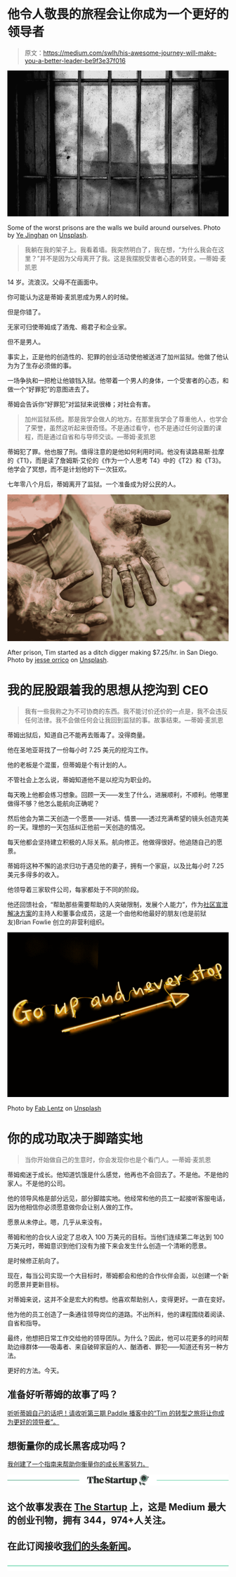 # 他令人敬畏的旅程会让你成为一个更好的领导者

> 原文：<https://medium.com/swlh/his-awesome-journey-will-make-you-a-better-leader-be9f3e37f016>

![](img/eb3070c050f51753b71b129648de0e72.png)

Some of the worst prisons are the walls we build around ourselves. Photo by [Ye Jinghan](https://unsplash.com/photos/T5roX1jajzU?utm_source=unsplash&utm_medium=referral&utm_content=creditCopyText) on [Unsplash](https://unsplash.com/search/photos/prison?utm_source=unsplash&utm_medium=referral&utm_content=creditCopyText).

> 我躺在我的架子上。我看着墙。我突然明白了，我在想，“为什么我会在这里？”并不是因为父母离开了我。这是我摆脱受害者心态的转变。—蒂姆·麦凯恩

14 岁。流浪汉。父母不在画面中。

你可能认为这是蒂姆·麦凯恩成为男人的时候。

但是你错了。

无家可归使蒂姆成了酒鬼、瘾君子和企业家。

但不是男人。

事实上，正是他的创造性的、犯罪的创业活动使他被送进了加州监狱。他做了他认为为了生存必须做的事。

一场争执和一把枪让他锒铛入狱。他带着一个男人的身体，一个受害者的心态，和做一个“好罪犯”的意图进去了。

蒂姆会告诉你“好罪犯”对监狱来说很棒；对社会有害。

> 加州监狱系统。那是我学会做人的地方。在那里我学会了尊重他人，也学会了荣誉，虽然这听起来很奇怪。不是通过看守，也不是通过任何设置的课程，而是通过自省和与导师交谈。—蒂姆·麦凯恩

蒂姆犯了罪。他也服了刑。值得注意的是他如何利用时间。他没有读路易斯·拉摩的《T1》，而是读了詹姆斯·艾伦的《作为一个人思考 T4》中的《T2》和《T3》。他学会了冥想，而不是计划他的下一次狂欢。

七年零八个月后，蒂姆离开了监狱。一个准备成为好公民的人。

![](img/5b4bf700bea5d18f724c284b2b062e0f.png)

After prison, Tim started as a ditch digger making $7.25/hr. in San Diego. Photo by [jesse orrico](https://unsplash.com/photos/IdjxBF_StBk?utm_source=unsplash&utm_medium=referral&utm_content=creditCopyText) on [Unsplash](https://unsplash.com/search/photos/labor?utm_source=unsplash&utm_medium=referral&utm_content=creditCopyText).

# 我的屁股跟着我的思想从挖沟到 CEO

> 我有一些我称之为不可协商的东西。我不能讨价还价的一点是，我不会违反任何法律。我不会做任何会让我回到监狱的事。故事结束。—蒂姆·麦凯恩

蒂姆出狱后，知道自己不能再去贩毒了。没得商量。

他在圣地亚哥找了一份每小时 7.25 美元的挖沟工作。

他的老板是个混蛋，但蒂姆是个有计划的人。

不管社会上怎么说，蒂姆知道他不是以挖沟为职业的。

每天晚上他都会练习想象。回顾一天——发生了什么，进展顺利，不顺利。他哪里做得不够？他怎么能航向正确呢？

然后他会为第二天创造一个愿景——对话、情景——透过充满希望的镜头创造完美的一天。理想的一天包括纠正他前一天创造的情况。

每天他都会坚持建立积极的人际关系。航向修正。他做得很好。他追随自己的愿景。

蒂姆将这种不懈的追求归功于遇见他的妻子，拥有一个家庭，以及比每小时 7.25 美元多得多的收入。

他领导着三家软件公司，每家都处于不同的阶段。

他还回馈社会，“帮助那些需要帮助的人突破限制，发展个人能力”，作为[社区宣泄解决方案](https://catharsissolutions.com/)的主持人和董事会成员，这是一个由他和他最好的朋友(也是前狱友)Brian Fowlie 创立的非营利组织。

![](img/4d97a489145480e8908d9c8f2a46132e.png)

Photo by [Fab Lentz](https://unsplash.com/photos/mRMQwK513hY?utm_source=unsplash&utm_medium=referral&utm_content=creditCopyText) on [Unsplash](https://unsplash.com/search/photos/leadership?utm_source=unsplash&utm_medium=referral&utm_content=creditCopyText)

# 你的成功取决于脚踏实地

> 当你开始做自己的生意时，你会发现你也是个看门人。—蒂姆·麦凯恩

蒂姆痴迷于成长。他知道饥饿是什么感觉，他再也不会回去了。不是他。不是他的家人。不是他的公司。

他的领导风格是部分远见，部分脚踏实地。他经常和他的员工一起接听客服电话，因为他相信你必须愿意做你会让别人做的工作。

愿景从未停止。嗯，几乎从来没有。

蒂姆和他的合伙人设定了总收入 100 万美元的目标。当他们连续第二年达到 100 万美元时，蒂姆意识到他们没有为接下来会发生什么创造一个清晰的愿景。

是时候修正航向了。

现在，每当公司实现一个大目标时，蒂姆都会和他的合作伙伴会面，以创建一个新的愿景并更新目标。

对蒂姆来说，这并不全是宏大的构想。他喜欢帮助别人，变得更好。一直在变好。

他为他的员工创造了一条通往领导岗位的道路。不出所料，他的课程围绕着阅读、自省和指导。

最终，他想把日常工作交给他的领导团队。为什么？因此，他可以花更多的时间帮助边缘群体——吸毒者、来自破碎家庭的人、酗酒者、罪犯——知道还有另一种方法。

更好的方法。今天。

## **准备好听蒂姆的故事了吗？**

[听听蒂姆自己的话吧！请收听第三期 Paddle 播客中的“Tim 的转型之旅将让你成为更好的领导者”。](https://itunes.apple.com/us/podcast/third-paddle-podcast-helping-businesses-get-unstuck/id1366929331?mt=2)

## **想衡量你的成长黑客成功吗？**

[我创建了一个指南来帮助你衡量你的成长黑客努力。](https://fostergrowth.tech/medium-opt-in/)

[![](img/308a8d84fb9b2fab43d66c117fcc4bb4.png)](https://medium.com/swlh)

## 这个故事发表在 [The Startup](https://medium.com/swlh) 上，这是 Medium 最大的创业刊物，拥有 344，974+人关注。

## 在此订阅接收[我们的头条新闻](http://growthsupply.com/the-startup-newsletter/)。

[![](img/b0164736ea17a63403e660de5dedf91a.png)](https://medium.com/swlh)
